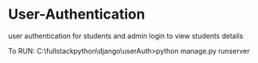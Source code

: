 # User-Authentication
user authentication  for students and admin login to view students details


To RUN:
C:\fullstackpython\django\userAuth>python manage.py runserver
